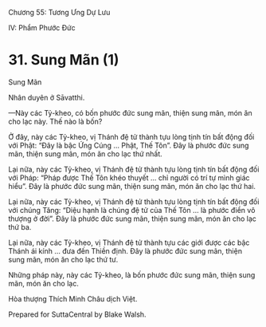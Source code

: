  

Chương 55: Tương Ưng Dự Lưu

IV: Phẩm Phước Ðức

# 31\. Sung Mãn (1)

Sung Mãn

Nhân duyên ở Sāvatthi.

—Này các Tỷ-kheo, có bốn phước đức sung mãn, thiện sung mãn, món ăn cho lạc này. Thế nào là bốn?

Ở đây, này các Tỷ-kheo, vị Thánh đệ tử thành tựu lòng tịnh tín bất động đối với Phật: “Ðây là bậc Ứng Cúng … Phật, Thế Tôn”. Ðây là phước đức sung mãn, thiện sung mãn, món ăn cho lạc thứ nhất.

Lại nữa, này các Tỷ-kheo, vị Thánh đệ tử thành tựu lòng tịnh tín bất động đối với Pháp: “Pháp được Thế Tôn khéo thuyết … chỉ người có trí tự mình giác hiểu”. Ðây là phước đức sung mãn, thiện sung mãn, món ăn cho lạc thứ hai.

Lại nữa, này các Tỷ-kheo, vị Thánh đệ tử thành tựu lòng tịnh tín bất động đối với chúng Tăng: “Diệu hạnh là chúng đệ tử của Thế Tôn … là phước điền vô thượng ở đời”. Ðây là phước đức sung mãn, thiện sung mãn, món ăn cho lạc thứ ba.

Lại nữa, này các Tỷ-kheo, vị Thánh đệ tử thành tựu các giới được các bậc Thánh ái kính … đưa đến Thiền định. Ðây là phước đức sung mãn, thiện sung mãn, món ăn cho lạc thứ tư.

Những pháp này, này các Tỷ-kheo, là bốn phước đức sung mãn, thiện sung mãn, món ăn cho lạc.

Hòa thượng Thích Minh Châu dịch Việt.

Prepared for SuttaCentral by Blake Walsh.